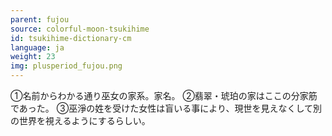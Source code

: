 ```yaml
---
parent: fujou
source: colorful-moon-tsukihime
id: tsukihime-dictionary-cm
language: ja
weight: 23
img: plusperiod_fujou.png
---
```


①名前からわかる通り巫女の家系。家名。
②翡翠・琥珀の家はここの分家筋であった。
③巫淨の姓を受けた女性は盲いる事により、現世を見えなくして別の世界を視えるようにするらしい。

